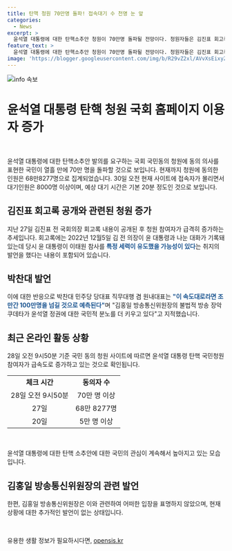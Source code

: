 ```yaml
---
title: 탄핵 청원 70만명 돌파! 접속대기 수 천명 눈 앞
categories:
  - News
excerpt: >
  윤석열 대통령에 대한 탄핵소추안 청원이 70만명 돌파될 전망이다. 청원자들은 김진표 회고록에 등장한 윤 대통령의 발언과 박찬대 민주당 당대표의 발언 등을 인용하며 윤 대통령을 탄핵하고자 요구하고 있다. 국민들은 윤 대통령의 발언에 대해 분노를 표시하고, 방송 장악 쿠데타를 비판하며 100만명을 넘길 것으로 예측하고 있다. (150자)
feature_text: >
  윤석열 대통령에 대한 탄핵소추안 청원이 70만명 돌파될 전망이다. 청원자들은 김진표 회고록에 등장한 윤 대통령의 발언과 박찬대 민주당 당대표의 발언 등을 인용하며 윤 대통령을 탄핵하고자 요구하고 있다. 국민들은 윤 대통령의 발언에 대해 분노를 표시하고, 방송 장악 쿠데타를 비판하며 100만명을 넘길 것으로 예측하고 있다. (150자)
image: 'https://blogger.googleusercontent.com/img/b/R29vZ2xl/AVvXsEixyZcFfHzMRdzZMjFBmAUKJYCLCGyLL1o632UiGVXcaFdKo_bkvkuCioo0uUKlGfBVcT3P84aROyZIXSBEx3Aw5nCQ3pTgDom1WDC4m8eifvWiAmWEEVb4x6G_l8C0QH225ldMjyaFvpxGEBGNO37VmDTDMHGhJPq73UglMfDca1-0aw/s1600/blogspot.png'
---
```


<p><img src="https://blogger.googleusercontent.com/img/b/R29vZ2xl/AVvXsEixyZcFfHzMRdzZMjFBmAUKJYCLCGyLL1o632UiGVXcaFdKo_bkvkuCioo0uUKlGfBVcT3P84aROyZIXSBEx3Aw5nCQ3pTgDom1WDC4m8eifvWiAmWEEVb4x6G_l8C0QH225ldMjyaFvpxGEBGNO37VmDTDMHGhJPq73UglMfDca1-0aw/s1600/blogspot.png" alt="info 속보" /></p>

<h1 data-ke-size="size28"><b>윤석열 대통령 탄핵 청원 국회 홈페이지 이용자 증가</b></h1>

<p data-ke-size="size16">&nbsp;</p>

<p data-ke-size="size16">윤석열 대통령에 대한 탄핵소추안 발의를 요구하는 국회 국민동의 청원에 동의 의사를 표현한 국민이 열흘 만에 70만 명을 돌파할 것으로 보입니다. 현재까지 청원에 동의한 인원은 68만8277명으로 집계되었습니다. 30일 오전 현재 사이트에 접속자가 몰리면서 대기인원은 8000명 이상이며, 예상 대기 시간은 기본 20분 정도인 것으로 보입니다.</p>

<h2 data-ke-size="size24">김진표 회고록 공개와 관련된 청원 증가</h2>

<p data-ke-size="size16">지난 27일 김진표 전 국회의장 회고록 내용이 공개된 후 청원 참여자가 급격히 증가하는 추세입니다. 회고록에는 2022년 12월5일 김 전 의장이 윤 대통령과 나눈 대화가 기록돼 있는데 당시 윤 대통령이 이태원 참사를 <b><span style="color: #1a5490;">특정 세력이 유도했을 가능성이 있다</span></b>는 취지의 발언을 했다는 내용이 포함되어 있습니다.</p>

<h2 data-ke-size="size24">박찬대 발언</h2>

<p data-ke-size="size16">이에 대한 반응으로 박찬대 민주당 당대표 직무대행 겸 원내대표는 <b><span style="color: #1a5490;">"이 속도대로라면 조만간 100만명을 넘길 것으로 예측된다"</span></b>며 "김홍일 방송통신위원장의 불법적 방송 장악 쿠데타가 윤석열 정권에 대한 국민적 분노를 더 키우고 있다"고 지적했습니다.</p>

<h2 data-ke-size="size24">최근 온라인 활동 상황</h2>

<p data-ke-size="size16">28일 오전 9시50분 기준 국민 동의 청원 사이트에 따르면 윤석열 대통령 탄핵 국민청원 참여자가 급속도로 증가하고 있는 것으로 확인됩니다.</p>

<table>
<tbody>
<tr>
<td style="text-align: center; height: 17px;"><b>체크 시간</b></td>
<td style="text-align: center; height: 17px;"><b>동의자 수</b></td>
</tr>
<tr>
<td style="text-align: center; height: 17px;">28일 오전 9시50분</td>
<td style="text-align: center; height: 17px;">70만 명 이상</td>
</tr>
<tr>
<td style="text-align: center; height: 17px;">27일</td>
<td style="text-align: center; height: 17px;">68만 8277명</td>
</tr>
<tr>
<td style="text-align: center; height: 17px;">20일</td>
<td style="text-align: center; height: 17px;">5만 명 이상</td>
</tr>
</tbody>
</table>

<p data-ke-size="size16">&nbsp;</p>

<p data-ke-size="size16">윤석열 대통령에 대한 탄핵 소추안에 대한 국민의 관심이 계속해서 높아지고 있는 모습입니다.</p>

<h2 data-ke-size="size24">김홍일 방송통신위원장의 관련 발언</h2>

<p data-ke-size="size16">한편, 김홍일 방송통신위원장은 이와 관련하여 어떠한 입장을 표명하지 않았으며, 현재 상황에 대한 추가적인 발언이 없는 상태입니다.</p>

<p data-ke-size="size16">&nbsp;</p>
유용한 생활 정보가 필요하시다면, <a href="https://opensis.kr" rel="dofollow">opensis.kr</a>


